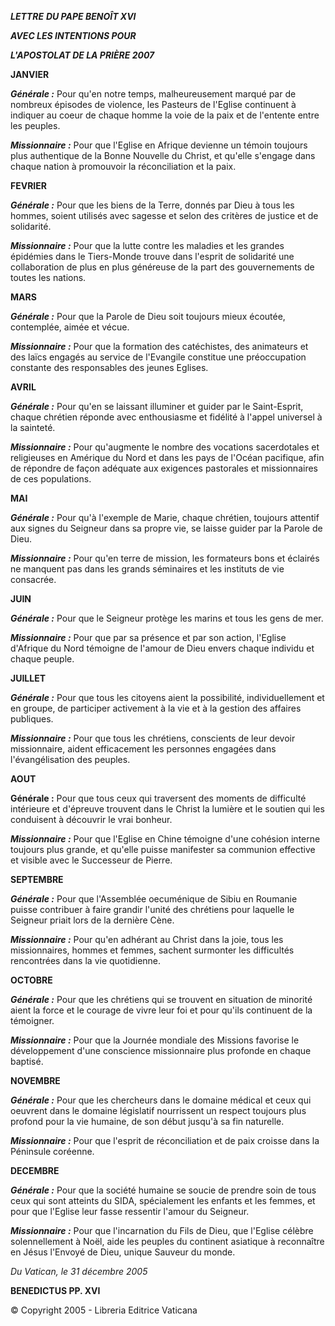 ***LETTRE*** ***DU PAPE BENOÎT XVI***

***AVEC LES INTENTIONS POUR***

***L'APOSTOLAT DE LA PRIÈRE 2007***

**JANVIER**

***Générale :*** Pour qu'en notre temps, malheureusement marqué par de nombreux épisodes de violence, les Pasteurs de l'Eglise continuent à indiquer au coeur de chaque homme la voie de la paix et de l'entente entre les peuples.

***Missionnaire :*** Pour que l'Eglise en Afrique devienne un témoin toujours plus authentique de la Bonne Nouvelle du Christ, et qu'elle s'engage dans chaque nation à promouvoir la réconciliation et la paix.

**FEVRIER**

***Générale :*** Pour que les biens de la Terre, donnés par Dieu à tous les hommes, soient utilisés avec sagesse et selon des critères de justice et de solidarité.

***Missionnaire :*** Pour que la lutte contre les maladies et les grandes épidémies dans le Tiers-Monde trouve dans l'esprit de solidarité une collaboration de plus en plus généreuse de la part des gouvernements de toutes les nations.

**MARS**

***Générale :*** Pour que la Parole de Dieu soit toujours mieux écoutée, contemplée, aimée et vécue.

***Missionnaire :*** Pour que la formation des catéchistes, des animateurs et des laïcs engagés au service de l'Evangile constitue une préoccupation constante des responsables des jeunes Eglises.

**AVRIL**

***Générale :*** Pour qu'en se laissant illuminer et guider par le Saint-Esprit, chaque chrétien réponde avec enthousiasme et fidélité à l'appel universel à la sainteté.

***Missionnaire :*** Pour qu'augmente le nombre des vocations sacerdotales et religieuses en Amérique du Nord et dans les pays de l'Océan pacifique, afin de répondre de façon adéquate aux exigences pastorales et missionnaires de ces populations.

**MAI**

***Générale :*** Pour qu'à l'exemple de Marie, chaque chrétien, toujours attentif aux signes du Seigneur dans sa propre vie, se laisse guider par la Parole de Dieu.

***Missionnaire :*** Pour qu'en terre de mission, les formateurs bons et éclairés ne manquent pas dans les grands séminaires et les instituts de vie consacrée.

**JUIN**

***Générale :*** Pour que le Seigneur protège les marins et tous les gens de mer.

***Missionnaire :*** Pour que par sa présence et par son action, l'Eglise d'Afrique du Nord témoigne de l'amour de Dieu envers chaque individu et chaque peuple.

**JUILLET**

***Générale :*** Pour que tous les citoyens aient la possibilité, individuellement et en groupe, de participer activement à la vie et à la gestion des affaires publiques.

***Missionnaire :*** Pour que tous les chrétiens, conscients de leur devoir missionnaire, aident efficacement les personnes engagées dans l'évangélisation des peuples.

**AOUT**

**Générale :** Pour que tous ceux qui traversent des moments de difficulté intérieure et d'épreuve trouvent dans le Christ la lumière et le soutien qui les conduisent à découvrir le vrai bonheur.

***Missionnaire :*** Pour que l'Eglise en Chine témoigne d'une cohésion interne toujours plus grande, et qu'elle puisse manifester sa communion effective et visible avec le Successeur de Pierre.

**SEPTEMBRE**

***Générale :*** Pour que l'Assemblée oecuménique de Sibiu en Roumanie puisse contribuer à faire grandir l'unité des chrétiens pour laquelle le Seigneur priait lors de la dernière Cène.

***Missionnaire :*** Pour qu'en adhérant au Christ dans la joie, tous les missionnaires, hommes et femmes, sachent surmonter les difficultés rencontrées dans la vie quotidienne.

**OCTOBRE**

***Générale :*** Pour que les chrétiens qui se trouvent en situation de minorité aient la force et le courage de vivre leur foi et pour qu'ils continuent de la témoigner.

***Missionnaire :*** Pour que la Journée mondiale des Missions favorise le développement d'une conscience missionnaire plus profonde en chaque baptisé.

**NOVEMBRE**

***Générale :*** Pour que les chercheurs dans le domaine médical et ceux qui oeuvrent dans le domaine législatif nourrissent un respect toujours plus profond pour la vie humaine, de son début jusqu'à sa fin naturelle.

***Missionnaire :*** Pour que l'esprit de réconciliation et de paix croisse dans la Péninsule coréenne.

**DECEMBRE**

***Générale :*** Pour que la société humaine se soucie de prendre soin de tous ceux qui sont atteints du SIDA, spécialement les enfants et les femmes, et pour que l'Eglise leur fasse ressentir l'amour du Seigneur.

***Missionnaire :*** Pour que l'incarnation du Fils de Dieu, que l'Eglise célèbre solennellement à Noël, aide les peuples du continent asiatique à reconnaître en Jésus l'Envoyé de Dieu, unique Sauveur du monde.

*Du Vatican, le 31 décembre 2005*

**BENEDICTUS PP. XVI**

© Copyright 2005 - Libreria Editrice Vaticana